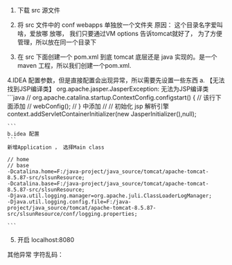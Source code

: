 1. 下载 src 源文件
2. 将 src 文件中的 conf webapps 单独放一个文件夹
    原因： 这个目录名字爱叫啥，爱放哪 放哪， 我们只要通过VM options 告诉tomcat就好了，
           为了方便管理，所以放在同一个目录下

3. 在 src 下面创建一个 pom.xml
   到底 tomcat 底层还是 java 实现的。是一个maven 工程，所以我们创建一个pom.xml.

4.IDEA 配置参数，但是直接配置会出现异常，所以需要先设置一些东西
    a. 【无法找到JSP编译类】
        org.apache.jasper.JasperException: 无法为JSP编译类
    ```java
        // org.apache.catalina.startup.ContextConfig.configstart() {
        //     该行下面添加
        //     webConfig();
        //  }
        中添加
        //
        // 初始化 jsp 解析引擎
        context.addServletContainerInitializer(new JasperInitializer(),null);

    ```
    b.idea 配置
    ```
    新增Application ， 选择Main class

    // home
    // base
    -Dcatalina.home=F:/java-project/java_source/tomcat/apache-tomcat-8.5.87-src/slsunResource;
    -Dcatalina.base=F:/java-project/java_source/tomcat/apache-tomcat-8.5.87-src/slsunResource;
    -Djava.util.logging.manager=org.apache.juli.ClassLoaderLogManager;
    -Djava.util.logging.config.file=F:/java-project/java_source/tomcat/apache-tomcat-8.5.87-src/slsunResource/conf/logging.properties;

    ```
5. 开启
   localhost:8080

其他异常
字符乱码：